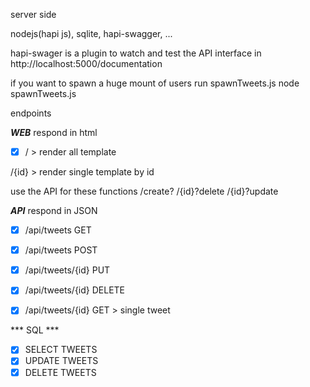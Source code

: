 server side

nodejs(hapi js), sqlite, hapi-swagger, ...

hapi-swager is a plugin to watch and test the API interface in
http://localhost:5000/documentation

if you want to spawn a huge mount of users run spawnTweets.js
node spawnTweets.js

endpoints

***WEB*** respond in html

- [x] / > render all template

/{id} > render single template by id

use the API for these functions
/create?
/{id}?delete
/{id}?update


***API*** respond in JSON

- [x] /api/tweets GET

- [x] /api/tweets POST

- [x] /api/tweets/{id} PUT

- [x] /api/tweets/{id} DELETE

- [x] /api/tweets/{id} GET > single tweet


*** SQL ***

- [x] SELECT TWEETS
- [x] UPDATE TWEETS
- [x] DELETE TWEETS
